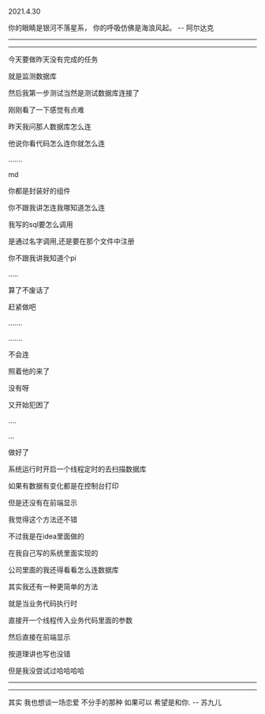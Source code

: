 2021.4.30

你的眼睛是银河不落星系，
你的呼吸仿佛是海浪风起。 -- 阿尔达克

---------

--------



今天要做昨天没有完成的任务

就是监测数据库

然后我第一步测试当然是测试数据库连接了

刚刚看了一下感觉有点难

昨天我问那人数据库怎么连

他说你看代码怎么连你就怎么连

.......

md

你都是封装好的组件

你不跟我讲怎连我哪知道怎么连

我写的sql要怎么调用

是通过名字调用,还是要在那个文件中注册

你不跟我讲我知道个pi

.....

算了不废话了

赶紧做吧

.......

.......

不会连

照着他的来了

没有呀

又开始犯困了

....

...

做好了

系统运行时开启一个线程定时的去扫描数据库

如果有数据有变化都是在控制台打印

但是还没有在前端显示

我觉得这个方法还不错

不过我是在idea里面做的

在我自己写的系统里面实现的

公司里面的我还得看看怎么连数据库

其实我还有一种更简单的方法

就是当业务代码执行时

直接开一个线程传入业务代码里面的参数

然后直接在前端显示

按道理讲也写也没错

但是我没尝试过哈哈哈哈

------

----

其实
我也想谈一场恋爱 
不分手的那种
如果可以
希望是和你. -- 苏九儿